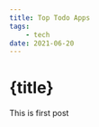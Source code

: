 ```yaml
---
title: Top Todo Apps
tags:
    - tech
date: 2021-06-20
---
```


<script context="module">
  export const prerender = true;
</script>

# {title}

This is first post
